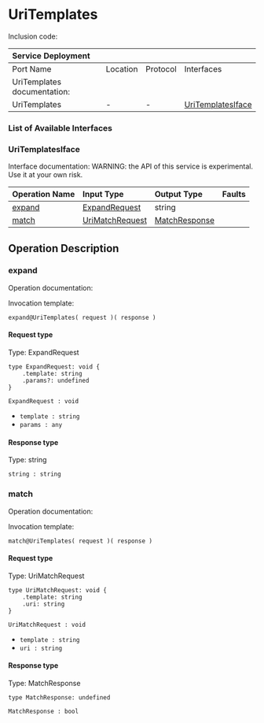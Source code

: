 <!-- markdownlint-disable -->
<!-- editorconfig-checker-disable -->
<!-- cSpell:disable -->

# UriTemplates

Inclusion code: 

| Service Deployment          |          |          |                                                         |
|:----------------------------|:---------|:---------|:--------------------------------------------------------|
| Port Name                   | Location | Protocol | Interfaces                                              |
| UriTemplates documentation: |          |          |                                                         |
| UriTemplates                | -        | -        | [UriTemplatesIface](uri_templates.md#UriTemplatesIface) |

### List of Available Interfaces

### UriTemplatesIface <a id="UriTemplatesIface"></a>

Interface documentation: WARNING: the API of this service is experimental. Use it at your own risk.

| Operation Name                    | Input Type                                          | Output Type                                     | Faults |
|:----------------------------------|:----------------------------------------------------|:------------------------------------------------|:-------|
| [expand](uri_templates.md#expand) | [ExpandRequest](uri_templates.md#ExpandRequest)     | string                                          |        |
| [match](uri_templates.md#match)   | [UriMatchRequest](uri_templates.md#UriMatchRequest) | [MatchResponse](uri_templates.md#MatchResponse) |        |

## Operation Description

### expand <a id="expand"></a>

Operation documentation:

Invocation template:

```jolie
expand@UriTemplates( request )( response )
```

#### Request type <a id="ExpandRequest"></a>

Type: ExpandRequest

```jolie
type ExpandRequest: void {
    .template: string
    .params?: undefined
}
```

`ExpandRequest : void`

* `template : string`
* `params : any`

#### Response type

Type: string

`string : string`

### match <a id="match"></a>

Operation documentation:

Invocation template:

```jolie
match@UriTemplates( request )( response )
```

#### Request type <a id="UriMatchRequest"></a>

Type: UriMatchRequest

```jolie
type UriMatchRequest: void {
    .template: string
    .uri: string
}
```

`UriMatchRequest : void`

* `template : string`
* `uri : string`

#### Response type <a id="MatchResponse"></a>

Type: MatchResponse

```jolie
type MatchResponse: undefined
```

`MatchResponse : bool`

